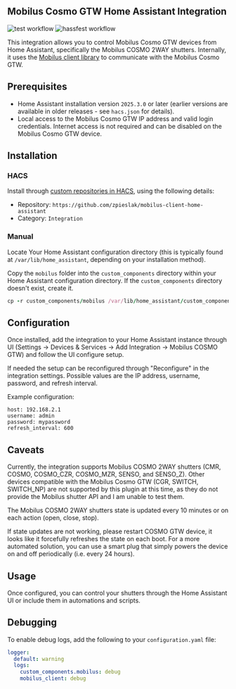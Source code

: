 ## Mobilus Cosmo GTW Home Assistant Integration

![test workflow](https://github.com/zpieslak/mobilus-client-home-assistant/actions/workflows/test.yml/badge.svg)
![hassfest workflow](https://github.com/zpieslak/mobilus-client-home-assistant/actions/workflows/hassfest.yml/badge.svg)

This integration allows you to control Mobilus Cosmo GTW devices from Home Assistant, specifically the Mobilus COSMO 2WAY shutters. Internally, it uses the [Mobilus client library](https://github.com/zpieslak/mobilus-client) to communicate with the Mobilus Cosmo GTW.

## Prerequisites

- Home Assistant installation version `2025.3.0` or later (earlier versions are available in older releases - see `hacs.json` for details).
- Local access to the Mobilus Cosmo GTW IP address and valid login credentials. Internet access is not required and can be disabled on the Mobilus Cosmo GTW device.

## Installation

### HACS

Install through [custom repositories in HACS](https://www.hacs.xyz/docs/faq/custom_repositories/), using the following details:

- Repository: `https://github.com/zpieslak/mobilus-client-home-assistant`
- Category: `Integration`

### Manual

Locate Your Home Assistant configuration directory (this is typically found at `/var/lib/home_assistant`, depending on your installation method).

Copy the `mobilus` folder into the `custom_components` directory within your Home Assistant configuration directory. If the `custom_components` directory doesn't exist, create it.

```ruby
cp -r custom_components/mobilus /var/lib/home_assistant/custom_components/
```

## Configuration

Once installed, add the integration to your Home Assistant instance through UI (Settings -> Devices & Services -> Add Integration -> Mobilus COSMO GTW) and follow the UI configure setup.

If needed the setup can be reconfigured through "Reconfigure" in the integration settings. Possible values are the IP address, username, password, and refresh interval.

Example configuration:

    host: 192.168.2.1
    username: admin
    password: mypassword
    refresh_interval: 600


## Caveats

Currently, the integration supports Mobilus COSMO 2WAY shutters (CMR, COSMO, COSMO_CZR, COSMO_MZR, SENSO, and SENSO_Z). Other devices compatible with the Mobilus Cosmo GTW (CGR, SWITCH, SWITCH_NP) are not supported by this plugin at this time, as they do not provide the Mobilus shutter API and I am unable to test them.

The Mobilus COSMO 2WAY shutters state is updated every 10 minutes or on each action (open, close, stop).

If state updates are not working, please restart COSMO GTW device, it looks like it forcefully refreshes the state on each boot. For a more automated solution, you can use a smart plug that simply powers the device on and off periodically (i.e. every 24 hours).

## Usage

Once configured, you can control your shutters through the Home Assistant UI or include them in automations and scripts.

## Debugging

To enable debug logs, add the following to your `configuration.yaml` file:

```yaml
logger:
  default: warning
  logs:
    custom_components.mobilus: debug
    mobilus_client: debug
```
